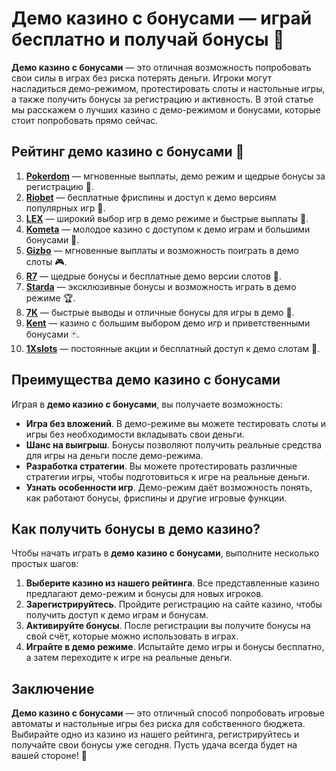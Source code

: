 # Демо казино с бонусами — играй бесплатно и получай бонусы 🎰

**Демо казино с бонусами** — это отличная возможность попробовать свои силы в играх без риска потерять деньги. Игроки могут насладиться демо-режимом, протестировать слоты и настольные игры, а также получить бонусы за регистрацию и активность. В этой статье мы расскажем о лучших казино с демо-режимом и бонусами, которые стоит попробовать прямо сейчас.

## Рейтинг демо казино с бонусами 🎯

1. **[Pokerdom](https://brandplay.link/4k77v2yx)** — мгновенные выплаты, демо режим и щедрые бонусы за регистрацию 🎲.
2. **[Riobet](https://brandplay.link/7xBLTPyj)** — бесплатные фриспины и доступ к демо версиям популярных игр 🎁.
3. **[LEX](https://brandplay.link/zW4hdDFV)** — широкий выбор игр в демо режиме и быстрые выплаты 💸.
4. **[Kometa](https://brandplay.link/8ZymQJV8)** — молодое казино с доступом к демо играм и большими бонусами 🌟.
5. **[Gizbo](https://brandplay.link/bprXw4YV)** — мгновенные выплаты и возможность поиграть в демо слоты 🎮.
6. **[R7](https://brandplay.link/bMd3Yjsw)** — щедрые бонусы и бесплатные демо версии слотов 🎰.
7. **[Starda](https://brandplay.link/fB7xwRFL)** — эксклюзивные бонусы и возможность играть в демо режиме 🏆.
8. **[7K](https://brandplay.link/BvQyFShp)** — быстрые выводы и отличные бонусы для игры в демо 🎉.
9. **[Kent](https://brandplay.link/Fv2WP3js)** — казино с большим выбором демо игр и приветственными бонусами 🃏.
10. **[1Xslots](https://brandplay.link/hSB1khtr)** — постоянные акции и бесплатный доступ к демо слотам 🎰.

## Преимущества демо казино с бонусами

Играя в **демо казино с бонусами**, вы получаете возможность:

- **Игра без вложений**. В демо-режиме вы можете тестировать слоты и игры без необходимости вкладывать свои деньги.
- **Шанс на выигрыш**. Бонусы позволяют получить реальные средства для игры на деньги после демо-режима.
- **Разработка стратегии**. Вы можете протестировать различные стратегии игры, чтобы подготовиться к игре на реальные деньги.
- **Узнать особенности игр**. Демо-режим даёт возможность понять, как работают бонусы, фриспины и другие игровые функции.

## Как получить бонусы в демо казино?

Чтобы начать играть в **демо казино с бонусами**, выполните несколько простых шагов:

1. **Выберите казино из нашего рейтинга**. Все представленные казино предлагают демо-режим и бонусы для новых игроков.
2. **Зарегистрируйтесь**. Пройдите регистрацию на сайте казино, чтобы получить доступ к демо играм и бонусам.
3. **Активируйте бонусы**. После регистрации вы получите бонусы на свой счёт, которые можно использовать в играх.
4. **Играйте в демо режиме**. Испытайте демо игры и бонусы бесплатно, а затем переходите к игре на реальные деньги.

## Заключение

**Демо казино с бонусами** — это отличный способ попробовать игровые автоматы и настольные игры без риска для собственного бюджета. Выбирайте одно из казино из нашего рейтинга, регистрируйтесь и получайте свои бонусы уже сегодня. Пусть удача всегда будет на вашей стороне! 🎰
